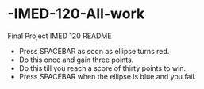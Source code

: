 # -IMED-120-All-work

Final Project IMED 120 README
- Press SPACEBAR as soon as ellipse turns red.
- Do this once and gain three points.
- Do this till you reach a score of thirty points to win.
- Press SPACEBAR when the ellipse is blue and you fail.
